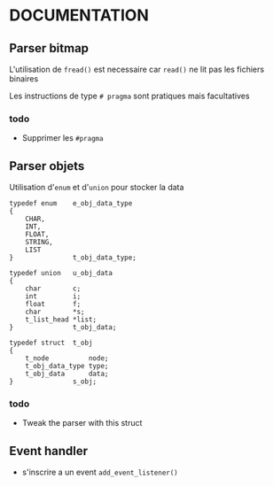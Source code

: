 # DOCUMENTATION

## Parser bitmap

L'utilisation de `fread()` est necessaire car `read()` ne lit pas les fichiers binaires 

Les instructions de type `# pragma` sont pratiques mais facultatives

### todo

- Supprimer les `#pragma`

## Parser objets

Utilisation d'`enum` et d'`union` pour stocker la data

    typedef enum    e_obj_data_type
    {
        CHAR,
        INT,
        FLOAT,
        STRING,
        LIST
    }               t_obj_data_type;

    typedef union   u_obj_data
    {
        char        c;
        int         i;
        float       f;
        char        *s;
        t_list_head *list;
    }               t_obj_data;

    typedef struct  t_obj
    {
        t_node          node;
        t_obj_data_type type;
        t_obj_data      data;
    }               s_obj;

### todo

* Tweak the parser with this struct

## Event handler

* s'inscrire a un event `add_event_listener()`

